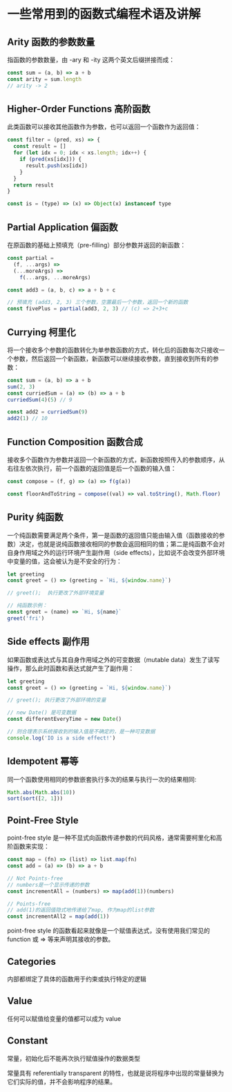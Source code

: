 # 一些常用到的函数式编程术语及讲解

## Arity 函数的参数数量

指函数的参数数量，由 -ary 和 -ity 这两个英文后缀拼接而成：

```js
const sum = (a, b) => a + b
const arity = sum.length
// arity -> 2
```

## Higher-Order Functions 高阶函数

此类函数可以接收其他函数作为参数，也可以返回一个函数作为返回值：

```js
const filter = (pred, xs) => {
  const result = []
  for (let idx = 0; idx < xs.length; idx++) {
    if (pred(xs[idx])) {
      result.push(xs[idx])
    }
  }
  return result
}

const is = (type) => (x) => Object(x) instanceof type
```

## Partial Application 偏函数

在原函数的基础上预填充（pre-filling）部分参数并返回的新函数：

```js
const partial =
  (f, ...args) =>
  (...moreArgs) =>
    f(...args, ...moreArgs)

const add3 = (a, b, c) => a + b + c

// 预填充 (add3, 2, 3) 三个参数，空置最后一个参数，返回一个新的函数
const fivePlus = partial(add3, 2, 3) // (c) => 2+3+c
```

## Currying 柯里化

将一个接收多个参数的函数转化为单参数函数的方式，转化后的函数每次只接收一个参数，然后返回一个新函数，新函数可以继续接收参数，直到接收到所有的参数：

```js
const sum = (a, b) => a + b
sum(2, 3)
const curriedSum = (a) => (b) => a + b
curriedSum(4)(5) // 9

const add2 = curriedSum(9)
add2(1) // 10
```

## Function Composition 函数合成

接收多个函数作为参数并返回一个新函数的方式，新函数按照传入的参数顺序，从右往左依次执行，前一个函数的返回值是后一个函数的输入值：

```js
const compose = (f, g) => (a) => f(g(a))

const floorAndToString = compose((val) => val.toString(), Math.floor)
```

## Purity 纯函数

一个纯函数需要满足两个条件，第一是函数的返回值只能由输入值（函数接收的参数）决定，也就是说纯函数接收相同的参数会返回相同的值；第二是纯函数不会对自身作用域之外的运行环境产生副作用（side effects），比如说不会改变外部环境中变量的值，这会被认为是不安全的行为：

```js
let greeting
const greet = () => (greeting = `Hi, ${window.name}`)

// greet();  执行更改了外部环境变量

// 纯函数示例：
const greet = (name) => `Hi, ${name}`
greet('fri')
```

## Side effects 副作用

如果函数或表达式与其自身作用域之外的可变数据（mutable data）发生了读写操作，那么此时函数和表达式就产生了副作用：

```js
let greeting
const greet = () => (greeting = `Hi, ${window.name}`)

// greet(); 执行更改了外部环境的变量

// new Date() 是可变数据
const differentEveryTime = new Date()

// 则合理表示系统接收到的输入值是不确定的，是一种可变数据
console.log('IO is a side effect!')
```

## Idempotent 幂等

同一个函数使用相同的参数嵌套执行多次的结果与执行一次的结果相同:

```js
Math.abs(Math.abs(10))
sort(sort([2, 1]))
```

## Point-Free Style

point-free style 是一种不显式向函数传递参数的代码风格，通常需要柯里化和高阶函数来实现：

```js
const map = (fn) => (list) => list.map(fn)
const add = (a) => (b) => a + b

// Not Points-free
// numbers是一个显示传递的参数
const incrementAll = (numbers) => map(add(1))(numbers)

// Points-free
// add(1)的返回值隐式地传递给了map, 作为map的list参数
const incrementAll2 = map(add(1))
```

point-free style 的函数看起来就像是一个赋值表达式，没有使用我们常见的 function 或 => 等来声明其接收的参数。

## Categories

内部都绑定了具体的函数用于约束或执行特定的逻辑

## Value

任何可以赋值给变量的值都可以成为 value

## Constant

常量，初始化后不能再次执行赋值操作的数据类型

常量具有 referentially transparent 的特性，也就是说将程序中出现的常量替换为它们实际的值，并不会影响程序的结果。
